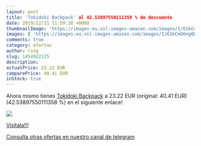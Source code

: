 ```yaml
---
layout: post
title: 'Tokidoki Backpack' al 42.53897550111358 % de descuento
date: 2019/12/11 11:59:28 +0000
thumbnailImage: 'https://images-eu.ssl-images-amazon.com/images/I/61kCmU6ngQL._SL200_.jpg'
images: [ 'https://images-eu.ssl-images-amazon.com/images/I/61kCmU6ngQL._SL200_.jpg' ]
comments: true
category: ofertas
author: ring
slug: 1454922125
description:
actualPrice: 23.22 EUR
comparePrice: 40.41 EUR
inStock: true
---
```


Ahora mismo tienes [Tokidoki Backpack](https://www.amazon.com/dp/1454922125/?tag=redken08-20) a 23.22 EUR (original: 40.41 EUR) (42.53897550111358 %) en el siguiente enlace!

[![](https://images-eu.ssl-images-amazon.com/images/I/61kCmU6ngQL._SL200_.jpg)](https://www.amazon.com/dp/1454922125/?tag=redken08-20)

[Visítala!!!](https://www.amazon.com/dp/1454922125/?tag=redken08-20)

[Consulta otras ofertas en nuestro canal de telegram](https://t.me/s/ofertas25)
